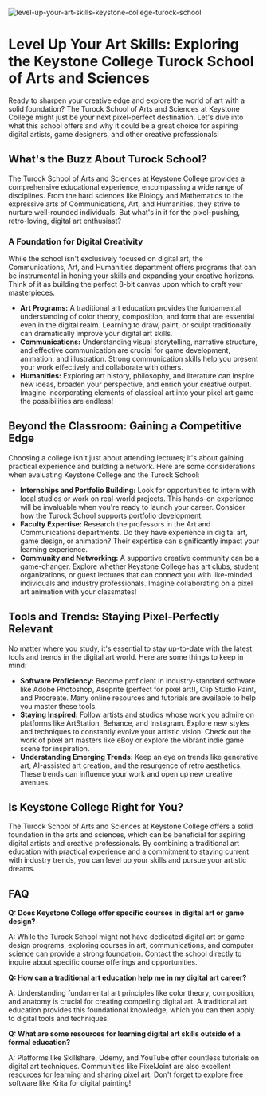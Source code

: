 ![level-up-your-art-skills-keystone-college-turock-school](https://images.pexels.com/photos/4050424/pexels-photo-4050424.jpeg?auto=compress&cs=tinysrgb&fit=crop&h=627&w=1200)

# Level Up Your Art Skills: Exploring the Keystone College Turock School of Arts and Sciences

Ready to sharpen your creative edge and explore the world of art with a solid foundation? The Turock School of Arts and Sciences at Keystone College might just be your next pixel-perfect destination. Let's dive into what this school offers and why it could be a great choice for aspiring digital artists, game designers, and other creative professionals!

## What's the Buzz About Turock School?

The Turock School of Arts and Sciences at Keystone College provides a comprehensive educational experience, encompassing a wide range of disciplines. From the hard sciences like Biology and Mathematics to the expressive arts of Communications, Art, and Humanities, they strive to nurture well-rounded individuals. But what's in it for the pixel-pushing, retro-loving, digital art enthusiast?

### A Foundation for Digital Creativity

While the school isn't exclusively focused on digital art, the Communications, Art, and Humanities department offers programs that can be instrumental in honing your skills and expanding your creative horizons. Think of it as building the perfect 8-bit canvas upon which to craft your masterpieces.

*   **Art Programs:** A traditional art education provides the fundamental understanding of color theory, composition, and form that are essential even in the digital realm. Learning to draw, paint, or sculpt traditionally can dramatically improve your digital art skills.
*   **Communications:** Understanding visual storytelling, narrative structure, and effective communication are crucial for game development, animation, and illustration. Strong communication skills help you present your work effectively and collaborate with others.
*   **Humanities:** Exploring art history, philosophy, and literature can inspire new ideas, broaden your perspective, and enrich your creative output. Imagine incorporating elements of classical art into your pixel art game – the possibilities are endless!

## Beyond the Classroom: Gaining a Competitive Edge

Choosing a college isn't just about attending lectures; it's about gaining practical experience and building a network. Here are some considerations when evaluating Keystone College and the Turock School:

*   **Internships and Portfolio Building:** Look for opportunities to intern with local studios or work on real-world projects. This hands-on experience will be invaluable when you're ready to launch your career. Consider how the Turock School supports portfolio development.
*   **Faculty Expertise:** Research the professors in the Art and Communications departments. Do they have experience in digital art, game design, or animation? Their expertise can significantly impact your learning experience.
*   **Community and Networking:** A supportive creative community can be a game-changer. Explore whether Keystone College has art clubs, student organizations, or guest lectures that can connect you with like-minded individuals and industry professionals. Imagine collaborating on a pixel art animation with your classmates!

## Tools and Trends: Staying Pixel-Perfectly Relevant

No matter where you study, it's essential to stay up-to-date with the latest tools and trends in the digital art world. Here are some things to keep in mind:

*   **Software Proficiency:** Become proficient in industry-standard software like Adobe Photoshop, Aseprite (perfect for pixel art!), Clip Studio Paint, and Procreate. Many online resources and tutorials are available to help you master these tools.
*   **Staying Inspired:** Follow artists and studios whose work you admire on platforms like ArtStation, Behance, and Instagram. Explore new styles and techniques to constantly evolve your artistic vision. Check out the work of pixel art masters like eBoy or explore the vibrant indie game scene for inspiration.
*   **Understanding Emerging Trends:** Keep an eye on trends like generative art, AI-assisted art creation, and the resurgence of retro aesthetics. These trends can influence your work and open up new creative avenues.

## Is Keystone College Right for You?

The Turock School of Arts and Sciences at Keystone College offers a solid foundation in the arts and sciences, which can be beneficial for aspiring digital artists and creative professionals. By combining a traditional art education with practical experience and a commitment to staying current with industry trends, you can level up your skills and pursue your artistic dreams.

## FAQ

**Q: Does Keystone College offer specific courses in digital art or game design?**

A: While the Turock School might not have dedicated digital art or game design programs, exploring courses in art, communications, and computer science can provide a strong foundation. Contact the school directly to inquire about specific course offerings and opportunities.

**Q: How can a traditional art education help me in my digital art career?**

A: Understanding fundamental art principles like color theory, composition, and anatomy is crucial for creating compelling digital art. A traditional art education provides this foundational knowledge, which you can then apply to digital tools and techniques.

**Q: What are some resources for learning digital art skills outside of a formal education?**

A: Platforms like Skillshare, Udemy, and YouTube offer countless tutorials on digital art techniques. Communities like PixelJoint are also excellent resources for learning and sharing pixel art. Don't forget to explore free software like Krita for digital painting!
